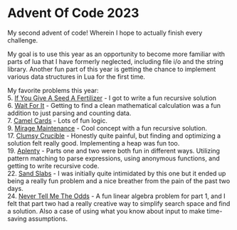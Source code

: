# Advent Of Code 2023
My second advent of code! Wherein I hope to actually finish every challenge.

My goal is to use this year as an opportunity to become more familiar with parts of lua that I have formerly neglected, including file i/o and the string library. Another fun part of this year is getting the chance to implement various data structures in Lua for the first time.

My favorite problems this year: \
    5\. [If You Give A Seed A Fertilizer](https://adventofcode.com/2023/day/5) - I got to write a fun recursive solution \
    6. [Wait For It](https://adventofcode.com/2023/day/6) - Getting to find a clean mathematical calculation was a fun addition to just parsing and counting data. \
    7. [Camel Cards](https://adventofcode.com/2023/day/7) - Lots of fun logic. \
    9. [Mirage Maintenance](https://adventofcode.com/2023/day/9) - Cool concept with a fun recursive solution.\
    17. [Clumsy Crucible](https://adventofcode.com/2023/day/17) - Honestly quite painful, but finding and optimizing a solution felt really good. Implementing a heap was fun too. \
    19. [Aplenty](https://adventofcode.com/2023/day/19) - Parts one and two were both fun in different ways. Utilizing pattern matching to parse expressions, using anonymous functions, and getting to write recursive code. \
    22. [Sand Slabs](https://adventofcode.com/2023/day/22) - I was initially quite intimidated by this one but it ended up being a really fun problem and a nice breather from the pain of the past two days. \
    24. [Never Tell Me The Odds](https://adventofcode.com/2023/day/24) - A fun linear algebra problem for part 1, and I felt that part two had a really creative way to simplify search space and find a solution. Also a case of using what you know about input to make time-saving assumptions.
